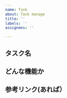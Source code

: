 ```yaml
---
name: Task
about: Task manage
title: ''
labels: ''
assignees: ''

---
```


## タスク名

## どんな機能か

## 参考リンク(あれば）
